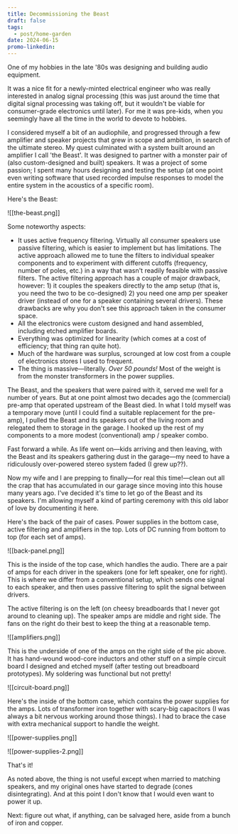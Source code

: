 ```yaml
---
title: Decommissioning the Beast
draft: false
tags:
  - post/home-garden
date: 2024-06-15
promo-linkedin:
---
```

One of my hobbies in the late '80s was designing and building audio equipment.

It was a nice fit for a newly-minted electrical engineer who was really interested in analog signal processing (this was just around the time that digital signal processing was taking off, but it wouldn't be viable for consumer-grade electronics until later). For me it was pre-kids, when you seemingly have all the time in the world to devote to hobbies.

I considered myself a bit of an audiophile, and progressed through a few amplifier and speaker projects that grew in scope and ambition, in search of the ultimate stereo. My quest culminated with a system built around an amplifier I call 'the Beast'. It was designed to partner with a monster pair of (also custom-designed and built) speakers. It was a project of some passion; I spent many hours designing and testing the setup (at one point even writing software that used recorded impulse responses to model the entire system in the acoustics of a specific room).

Here's the Beast:

![[the-beast.png]]

Some noteworthy aspects:
- It uses active frequency filtering. Virtually all consumer speakers use passive filtering, which is easier to implement but has limitations. The active approach allowed me to tune the filters to individual speaker components and to experiment with different cutoffs (frequency, number of poles, etc.) in a way that wasn't readily feasible with passive filters. The active filtering approach has a couple of major drawback, however: 1) it couples the speakers directly to the amp setup (that is, you need the two to be co-designed) 2) you need one amp per speaker driver (instead of one for a speaker containing several drivers). These drawbacks are why you don't see this approach taken in the consumer space.
- All the electronics were custom designed and hand assembled, including etched amplifier boards.
- Everything was optimized for linearity (which comes at a cost of efficiency; that thing ran quite hot).
- Much of the hardware was surplus, scrounged at low cost from a couple of electronics stores I used to frequent.
- The thing is massive—literally. *Over 50 pounds!* Most of the weight is from the monster transformers in the power supplies.

The Beast, and the speakers that were paired with it, served me well for a number of years. But at one point almost two decades ago the (commercial) pre-amp that operated upstream of the Beast died. In what I told myself was a temporary move (until I could find a suitable replacement for the pre-amp), I pulled the Beast and its speakers out of the living room and relegated them to storage in the garage. I hooked up the rest of my components to a more modest (conventional) amp / speaker combo.

Fast forward a while. As life went on—kids arriving and then leaving, with the Beast and its speakers gathering dust in the garage—my need to have a ridiculously over-powered stereo system faded (I grew up??).

Now my wife and I are prepping to finally—for real this time!—clean out all the crap that has accumulated in our garage since moving into this house many years ago. I've decided it's time to let go of the Beast and its speakers. I'm allowing myself a kind of parting ceremony with this old labor of love by documenting it here.

Here's the back of the pair of cases. Power supplies in the bottom case, active filtering and amplifiers in the top. Lots of DC running from bottom to top (for each set of amps).


![[back-panel.png]]


This is the inside of the top case, which handles the audio. There are a pair of amps for each driver in the speakers (one for left speaker, one for right). This is where we differ from a conventional setup, which sends one signal to each speaker, and then uses passive filtering to split the signal between drivers.

The active filtering is on the left (on cheesy breadboards that I never got around to cleaning up). The speaker amps are middle and right side. The fans on the right do their best to keep the thing at a reasonable temp.

![[amplifiers.png]]


This is the underside of one of the amps on the right side of the pic above. It has hand-wound wood-core inductors and other stuff on a simple circuit board I designed and etched myself (after testing out breadboard prototypes). My soldering was functional but not pretty!

![[circuit-board.png]]


Here's the inside of the bottom case, which contains the power supplies for the amps. Lots of transformer iron together with scary-big capacitors (I was always a bit nervous working around those things). I had to brace the case with extra mechanical support to handle the weight.

![[power-supplies.png]]


![[power-supplies-2.png]]

That's it!

As noted above, the thing is not useful except when married to matching speakers, and my original ones have started to degrade (cones disintegrating). And at this point I don't know that I would even want to power it up.

Next: figure out what, if anything, can be salvaged here, aside from a bunch of iron and copper.
